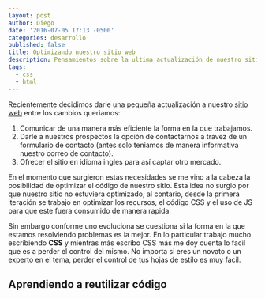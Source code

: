 ```yaml
---
layout: post
author: Diego
date: '2016-07-05 17:13 -0500'
categories: desarrollo
published: false
title: Optimizando nuestro sitio web
description: Pensamientos sobre la ultima actualización de nuestro sitio web.
tags:
  - css
  - html
---
```

Recientemente decidimos darle una pequeña actualización a nuestro [sitio web](http://www.drombit.com) entre los cambios queriamos:

1. Comunicar de una manera más eficiente la forma en la que trabajamos.
2. Darle a nuestros prospectos la opción de contactarnos a travez de un formulario de contacto (antes solo teniamos de manera informativa nuestro correo de contacto).
3. Ofrecer el sitio en idioma ingles para así captar otro mercado.

En el momento que surgieron estas necesidades se me vino a la cabeza la posibilidad de optimizar el código de nuestro sitio. Esta idea no surgio por que nuestro sitio no estuviera optimizado, al contario, desde la primera iteración se trabajo en optimizar los recursos, el código CSS y el uso de JS para que este fuera consumido de manera rapida. 

Sin embargo conforme uno evoluciona se cuestiona si la forma en la que estamos resolviendo problemas es la mejor. En lo particular trabajo mucho escribiendo **CSS** y mientras más escribo CSS más me doy cuenta lo facil que es a perder el control del mismo. No importa si eres un novato o un experto en el tema, perder el control de tus hojas de estilo es muy facil.

## Aprendiendo a reutilizar código 


